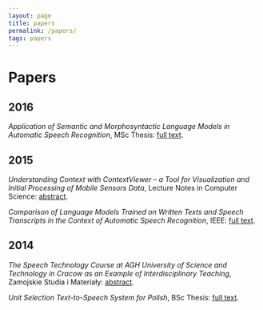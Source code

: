 ```yaml
---
layout: page
title: papers
permalink: /papers/
tags: papers
---
```

# Papers

## 2016

*Application of Semantic and Morphosyntactic Language Models in Automatic Speech Recognition*, MSc Thesis: [full text](/papers/master.pdf).

## 2015
*Understanding Context with ContextViewer – a Tool for Visualization and Initial Processing of Mobile Sensors Data*, Lecture Notes in Computer Science: [abstract](https://link.springer.com/chapter/10.1007/978-3-319-25591-0_6).

*Comparison of Language Models Trained on Written Texts and Speech Transcripts in the Context of Automatic Speech Recognition*, IEEE: [full text](https://annals-csis.org/Volume_5/pliks/386.pdf).

## 2014
*The Speech Technology Course at AGH University of Science and Technology in Cracow as an Example of Interdisciplinary Teaching*, Zamojskie Studia i Materiały: [abstract](https://www.infona.pl/resource/bwmeta1.element.desklight-8158ba22-2cc7-4b4b-b347-53c0f9783595).

*Unit Selection Text-to-Speech System for Polish*, BSc Thesis: [full text](/papers/bachelor.pdf).
